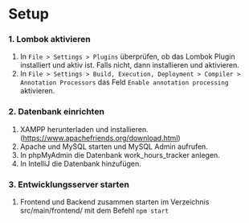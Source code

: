# Setup

### 1. Lombok aktivieren
1. In `File > Settings > Plugins` überprüfen, ob das Lombok Plugin installiert und aktiv ist. Falls nicht, dann installieren und aktivieren.
2. In `File > Settings > Build, Execution, Deployment > Compiler > Annotation Processors` das Feld `Enable annotation processing` aktivieren.

### 2. Datenbank einrichten
1. XAMPP herunterladen und installieren. (https://www.apachefriends.org/download.html)
2. Apache und MySQL starten und MySQL Admin aufrufen.
3. In phpMyAdmin die Datenbank work_hours_tracker anlegen.
4. In IntelliJ die Datenbank hinzufügen.


### 3. Entwicklungsserver starten 

1. Frontend und Backend zusammen starten im Verzeichnis src/main/frontend/ mit dem Befehl `npm start` 
